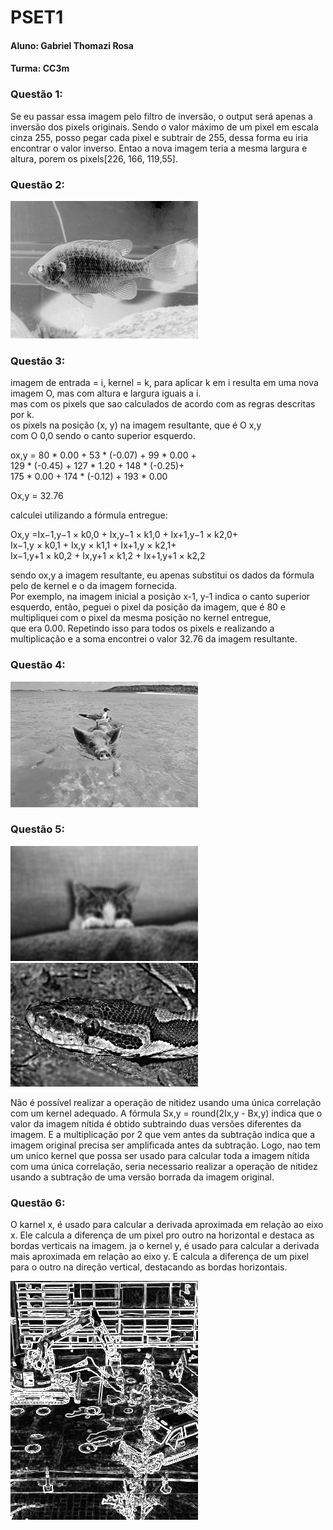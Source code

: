 # PSET1

#### Aluno: Gabriel Thomazi Rosa
#### Turma: CC3m

### Questão 1: 

  Se eu passar essa imagem pelo filtro de inversão, o output será apenas a inversão dos pixels originais. Sendo o valor máximo de um pixel em escala cinza 255, posso pegar cada pixel e subtrair de 255, 
  dessa forma eu iria encontrar o valor inverso. Entao a nova imagem teria a mesma largura e altura, porem os pixels[226, 166, 119,55].
  
### Questão 2: 
![alt text](https://github.com/Thomazi/pset1_abrantes/blob/main/imagem_invertida.png)

### Questão 3: 

  imagem de entrada = i, kernel = k, para aplicar k em i resulta em uma nova imagem O, mas com altura e largura iguais a i.  
  mas com os pixels que sao calculados de acordo com as regras descritas por k.  
  os pixels na posição (x, y) na imagem resultante, que é O
  									                                       x,y  
  com O 0,0   sendo o canto superior esquerdo.  
      

  ox,y = 80 * 0.00 + 53 * (-0.07) + 99 * 0.00 +  
	  129 * (-0.45) + 127 * 1.20 + 148 * (-0.25)+  
	  175 * 0.00 + 174 * (-0.12) + 193 * 0.00  

  Ox,y = 32.76  

  calculei utilizando a fórmula entregue:  

  Ox,y =Ix−1,y−1 × k0,0 + Ix,y−1 × k1,0 + Ix+1,y−1 × k2,0+  
  Ix−1,y × k0,1 + Ix,y × k1,1 + Ix+1,y × k2,1+   
  Ix−1,y+1 × k0,2 + Ix,y+1 × k1,2 + Ix+1,y+1 × k2,2  

  sendo ox,y a imagem resultante, eu apenas substitui os dados da fórmula pelo de kernel e o da imagem fornecida.  
  Por exemplo, na imagem inicial a posição x-1, y-1 indica o canto superior esquerdo, então, peguei o pixel da posição da imagem, que é 80 e multipliquei com o pixel da mesma posição no kernel entregue,  
  que era 0.00. Repetindo isso para todos os pixels e realizando a multiplicação e a soma encontrei o valor 32.76 da imagem resultante.  
  
### Questão 4: 
  ![alt_text](https://github.com/Thomazi/pset1_abrantes/blob/main/imagem_kernel.png)
 
### Questão 5: 
  
  ![alt text](https://github.com/Thomazi/pset1_abrantes/blob/main/gatinho_blur.png)  
  ![alt text](https://github.com/Thomazi/pset1_abrantes/blob/main/cobra.png)
  
  Não é possível realizar a operação de nitidez usando uma única correlação com um kernel adequado.
  A fórmula Sx,y = round(2Ix,y - Bx,y) indica que o valor da imagem nítida é obtido subtraindo duas versões diferentes da imagem. E a multiplicação por 2 que vem antes da subtração indica que a imagem original
  precisa ser amplificada antes da subtração. Logo, nao tem um unico kernel que possa ser usado para calcular toda a imagem nítida com uma única correlação, seria necessario realizar a operação de nitidez usando
  a subtração de uma versão borrada da imagem original.
  
### Questão 6:

O karnel x, é usado para calcular a derivada aproximada em relação ao eixo x. Ele calcula a diferença de um pixel pro outro na horizontal e destaca as bordas verticais na imagem.
ja o kernel y, é usado para calcular a derivada mais aproximada em relação ao eixo y. E calcula a diferença de um pixel para o outro na direção vertical, destacando as bordas horizontais.

![alt text](https://github.com/Thomazi/pset1_abrantes/blob/main/construcao.png)
  



